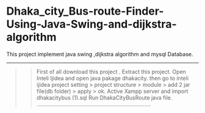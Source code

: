 # Dhaka_city_Bus-route-Finder-Using-Java-Swing-and-dijkstra-algorithm
This project implement java swing ,dijkstra algorithm and mysql Database.

--------------------------------------------------------------------------
>>First of all download this project .
>>Extract this project.
>>Open Inteli Ijidea and open java pakage dhakacity.
>>then go to inteli ijidea project setting > project structure > module > add 2 jar file(db folder) > apply > ok.
>>Active Xampp server and import dhakacitybus (1).sql
>>Run DhakaCityBusRoute java file.
..........................................................................
